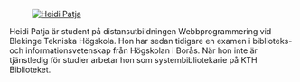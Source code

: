 <div class="author-byline">
<figure class="byline-image">
<a href="image/byline.jpg">
<img src="image/byline.jpg" alt="Heidi Patja"></a>
<!-- <figcaption>
<p>Heidi Patja</p>

</figcaption> -->
</figure>

<p>Heidi Patja är student på distansutbildningen Webbprogrammering vid Blekinge Tekniska Högskola. Hon har sedan tidigare en examen i biblioteks- och informationsvetenskap från Högskolan i Borås. När hon inte är tjänstledig för studier arbetar hon som systembibliotekarie på KTH Biblioteket.</p>
</div>
